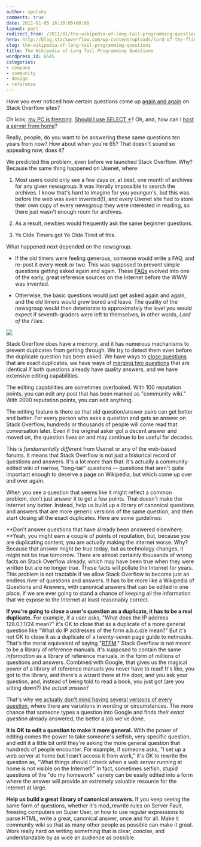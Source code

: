 ```yaml
---
author: spolsky
comments: true
date: 2011-01-05 16:10:05+00:00
layout: post
redirect_from: /2011/01/the-wikipedia-of-long-tail-programming-questions
hero: http://blog.stackoverflow.com/wp-content/uploads/lord-of-the-flies.jpg
slug: the-wikipedia-of-long-tail-programming-questions
title: The Wikipedia of Long Tail Programming Questions
wordpress_id: 6545
categories:
- company
- community
- design
- reference
---
```


Have you ever noticed how certain questions come up [again and again](http://meta.stackoverflow.com/questions/9686/what-is-the-most-rampant-duplicate-on-stack-overflow) on Stack Overflow sites?




Oh look, [my PC is freezing](http://meta.superuser.com/questions/1786/the-infamous-my-pc-is-freezing-question). [Should I use SELECT *](http://meta.stackoverflow.com/questions/52530/are-duplicates-creating-broken-windows)? Oh, and, how can I [host a server from home](http://meta.stackoverflow.com/questions/9686/what-is-the-most-rampant-duplicate-on-stack-overflow/50116#50116)?




Really, people, do you want to be answering these same questions ten years from now? How about when you're 65? That doesn't sound so appealing now, does it?




We predicted this problem, even before we launched Stack Overflow. Why? Because the same thing happened on Usenet, where:






  1. Most users could only see a few days or, at best, one month of archives for any given newsgroup. It was literally impossible to search the archives. I know that's hard to imagine for you youngun's, but this was before the web was even invented(!), and every Usenet site had to store their own copy of every newsgroup they were interested in reading, so there just wasn't enough room for archives.


  2. As a result, newbies would frequently ask the same beginner questions.


  3. Ye Olde Timers got Ye Olde Tired of this.




What happened next depended on the newsgroup.






  * If the old timers were feeling generous, someone would write a FAQ, and re-post it every week or two. This was supposed to prevent simple questions getting asked again and again. These [FAQs](http://www.faqs.org/faqs/) evolved into one of the early, great reference sources on the Internet before the WWW was invented.


  * Otherwise, the basic questions would just get asked again and again, and the old timers would grow bored and leave. The quality of the newsgroup would then deteriorate to approximately the level you would expect if seventh-graders were left to themselves, in other words, _Lord of the Flies_.





[![](http://blog.stackoverflow.com/wp-content/uploads/lord-of-the-flies.jpg)](http://www.imdb.com/title/tt0057261/)



Stack Overflow does have a memory, and it has numerous mechanisms to prevent duplicates from getting through. We try to detect them even before the duplicate question has been asked. We have ways to [close questions](http://blog.stackoverflow.com/2008/12/i-move-to-close-this-question/) that are exact duplicates, we have ways of [merging two questions](http://blog.stackoverflow.com/2010/06/improved-question-merging/) that are identical if both questions already have quality answers, and we have extensive editing capabilities.




The editing capabilities are sometimes overlooked. With 100 reputation points, you can edit any post that has been marked as "community wiki." With 2000 reputation points, you can edit anything.




The editing feature is there so that old question/answer pairs can get better and better. For every person who asks a question and gets an answer on Stack Overflow, hundreds or thousands of people will come read that conversation later. Even if the original asker got a decent answer and moved on, the question lives on and may continue to be useful for decades.




This is _fundamentally different_ from Usenet or any of the web-based forums. It means that Stack Overflow is not just a historical record of questions and answers. It's a lot more than that: it's actually a community-edited wiki of narrow, "long-tail" questions -- questions that aren't quite important enough to deserve a page on Wikipedia, but which come up over and over again.




When you see a question that seems like it might reflect a common problem, don't just answer it to get a few points. That doesn't make the Internet any better. Instead, help us build up a library of canonical questions and answers that are more generic versions of the same question, and then start closing all the exact duplicates. Here are some guidelines:




**Don't answer questions that have already been answered elsewhere. **Yeah, you might earn a couple of points of reputation, but, because you are duplicating content, you are actually making the internet worse. Why? Because that answer might be true today, but as technology changes, it might not be true tomorrow. There are almost certainly thousands of wrong facts on Stack Overflow already, which may have been true when they were written but are no longer true. These facts will pollute the Internet for years. This problem is not tractable if we allow Stack Overflow to become just an endless river of questions and answers. It has to be more like a Wikipedia of Questions and Answers, with canonical answers that can be edited in one place, if we are ever going to stand a chance of keeping all the information that we expose to the Internet at least reasonably correct.




**If you're going to close a user's question as a duplicate, it has to be a real duplicate.** For example, if a user asks, "What does the IP address 128.0.1.1/24 mean?" it's OK to close that as a duplicate of a more general question like "What do IP addresses of the form a.b.c.d/e mean?" But it's not OK to close it as a duplicate of a twenty-seven page guide to netmasks. That's the moral equivalent of saying "[RTFM](http://www.urbandictionary.com/define.php?term=RTFM)." Stack Overflow is not meant to be a library of reference manuals. It's supposed to contain the same _information_ as a library of reference manuals, in the form of millions of questions and answers. Combined with Google, that gives us the magical power of a library of reference manuals you never have to read! It's like, you got to the library, and there's a wizard there at the door, and you ask your question, and, instead of being told to read a book, you just got (are you sitting down?) _the actual answer!_




That's why [we actually don't mind having several versions of every question](http://blog.stackoverflow.com/2010/11/dr-strangedupe-or-how-i-learned-to-stop-worrying-and-love-duplication/), where there are variations in wording or circumstances. The more chance that someone types a question into Google and finds _their exact question_ already answered, the better a job we've done.




**It is OK to edit a question to make it more general.** With the power of editing comes the power to take someone's selfish, very specific question, and edit it a little bit until they're asking the more general question that hundreds of people encounter. For example, if someone asks, "I set up a web server at home but I can't access it from work," it's OK to rewrite the question as, "What things should I check when a web server running at home is not visible on the Internet?" In fact, sometimes selfish, stupid questions of the "do my homework" variety can be easily edited into a form where the answer will provide an extremely valuable resource for the internet at large.




**Help us build a great library of canonical answers.** If you keep seeing the same form of questions, whether it's mod_rewrite rules on Server Fault, freezing computers on Super User, or how to use regular expressions to parse HTML, write a great, canonical answer, once and for all. Make it community wiki so that as many other people as possible can make it great. Work really hard on writing something that is clear, concise, and understandable by as wide an audience as possible.
